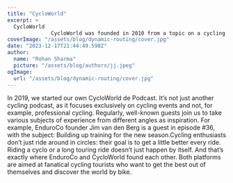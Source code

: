 ```yaml
---
title: "CycloWorld"
excerpt: >
  CycloWorld
              CycloWorld was founded in 2010 from a topic on a cycling forum. It all started with a simple list of a handful of cyclos for the road bike in Europe….
coverImage: "/assets/blog/dynamic-routing/cover.jpg"
date: "2023-12-17T21:44:49.598Z"
author:
  name: "Rohan Sharma"
  picture: "/assets/blog/authors/jj.jpeg"
ogImage:
  url: "/assets/blog/dynamic-routing/cover.jpg"
---
```


In 2019, we started our own CycloWorld de Podcast. It’s not just another cycling podcast, as it focuses exclusively on cycling events and not, for example, professional cycling. Regularly, well-known guests join us to take various subjects of experience from different angles as inspiration. For example, EnduroCo founder Jim van den Berg is a guest in episode #36, with the subject: Building up training for the new season.Cycling enthusiasts don’t just ride around in circles: their goal is to get a little better every ride. Riding a cyclo or a long touring ride doesn’t just happen by itself. And that’s exactly where EnduroCo and CycloWorld found each other. Both platforms are aimed at fanatical cycling tourists who want to get the best out of themselves and discover the world by bike.
